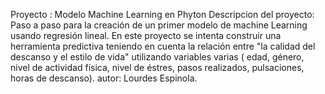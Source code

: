 Proyecto : Modelo Machine Learning en Phyton
Descripcion del proyecto:
Paso a paso para la creación de un primer modelo de machine Learning usando regresión lineal. 
En este proyecto se intenta construir una herramienta predictiva teniendo en cuenta la relación entre  "la calidad del descanso y el estilo de vida" utilizando variables varias ( edad, género, nivel de actividad física, nivel de éstres,  pasos realizados, pulsaciones, horas de descanso).
autor: Lourdes Espinola.

